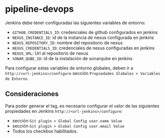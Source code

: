 # pipeline-devops

Jenkins debe tener configuradas las siguientes variables de entorno:

- `GITHUB_CREDENTIALS_ID`: credenciales de github configurados en jenkins
- `NEXUS_INSTANCE_ID`: id de la instancia de nexus configurada en jenkins
- `NEXUS_REPOSITORY_ID`: nombre del repositorio de nexus
- `NEXUS_CREDENTIALS_ID`: credenciales de nexus configuradas en jenkins
- `NEXUS_URL`: Url al repositorio de nexus
- `SONAR_QUBE_ID`: id de la instalación de sonarqube en jenkins

Para configurar estas variables de entorno globales, deben ir a `http://<url-jenkins>/configure` sección `Propiedades Globales > Variables de Entorno`.

## Consideraciones

Para poder generar el tag, es necesario configurar el valor de las siguientes propiedades en Jenkins `http://<url-jenkins>/configure`:
- sección `Git plugin > Global Config user.name Value`
- sección `Git plugin > Global Config user.email Value`
- Todos los checkbox habilitados.